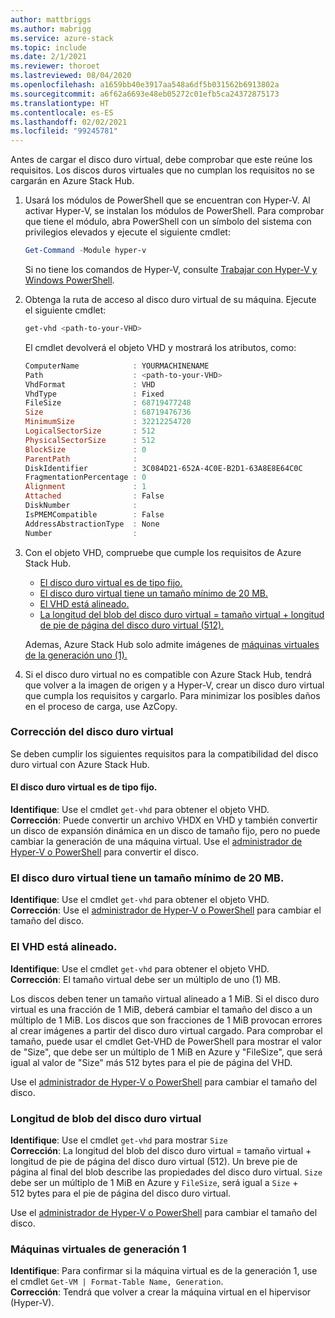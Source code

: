 ```yaml
---
author: mattbriggs
ms.author: mabrigg
ms.service: azure-stack
ms.topic: include
ms.date: 2/1/2021
ms.reviewer: thoroet
ms.lastreviewed: 08/04/2020
ms.openlocfilehash: a1659bb40e3917aa548a6df5b031562b6913802a
ms.sourcegitcommit: a6f62a6693e48eb05272c01efb5ca24372875173
ms.translationtype: HT
ms.contentlocale: es-ES
ms.lasthandoff: 02/02/2021
ms.locfileid: "99245781"
---
```

Antes de cargar el disco duro virtual, debe comprobar que este reúne los requisitos. Los discos duros virtuales que no cumplan los requisitos no se cargarán en Azure Stack Hub.

1. Usará los módulos de PowerShell que se encuentran con Hyper-V. Al activar Hyper-V, se instalan los módulos de PowerShell. Para comprobar que tiene el módulo, abra PowerShell con un símbolo del sistema con privilegios elevados y ejecute el siguiente cmdlet:

    ```powershell  
    Get-Command -Module hyper-v
    ```

    Si no tiene los comandos de Hyper-V, consulte [Trabajar con Hyper-V y Windows PowerShell](/virtualization/hyper-v-on-windows/quick-start/try-hyper-v-powershell). 

2. Obtenga la ruta de acceso al disco duro virtual de su máquina. Ejecute el siguiente cmdlet:

    ```powershell  
    get-vhd <path-to-your-VHD>
    ```

    El cmdlet devolverá el objeto VHD y mostrará los atributos, como:
    
    ```powershell  
    ComputerName            : YOURMACHINENAME
    Path                    : <path-to-your-VHD>
    VhdFormat               : VHD
    VhdType                 : Fixed
    FileSize                : 68719477248
    Size                    : 68719476736
    MinimumSize             : 32212254720
    LogicalSectorSize       : 512
    PhysicalSectorSize      : 512
    BlockSize               : 0
    ParentPath              :
    DiskIdentifier          : 3C084D21-652A-4C0E-B2D1-63A8E8E64C0C
    FragmentationPercentage : 0
    Alignment               : 1
    Attached                : False
    DiskNumber              :
    IsPMEMCompatible        : False
    AddressAbstractionType  : None
    Number                  :
    ```

3. Con el objeto VHD, compruebe que cumple los requisitos de Azure Stack Hub.
    - [El disco duro virtual es de tipo fijo.](#vhd-is-of-fixed-type)
    - [El disco duro virtual tiene un tamaño mínimo de 20 MB.](#vhd-has-minimum-virtual-size-of-at-least-20-mb)
    - [El VHD está alineado.](#vhd-is-aligned)
    - [La longitud del blob del disco duro virtual = tamaño virtual + longitud de pie de página del disco duro virtual (512).](#vhd-blob-length) 
    
    Ademas, Azure Stack Hub solo admite imágenes de [máquinas virtuales de la generación uno (1).](#generation-one-vms)

4. Si el disco duro virtual no es compatible con Azure Stack Hub, tendrá que volver a la imagen de origen y a Hyper-V, crear un disco duro virtual que cumpla los requisitos y cargarlo. Para minimizar los posibles daños en el proceso de carga, use AzCopy.

### <a name="how-to-fix-your-vhd"></a>Corrección del disco duro virtual

Se deben cumplir los siguientes requisitos para la compatibilidad del disco duro virtual con Azure Stack Hub.

#### <a name="vhd-is-of-fixed-type"></a>El disco duro virtual es de tipo fijo.
**Identifique**: Use el cmdlet `get-vhd` para obtener el objeto VHD.  
**Corrección**: Puede convertir un archivo VHDX en VHD y también convertir un disco de expansión dinámica en un disco de tamaño fijo, pero no puede cambiar la generación de una máquina virtual.
Use el [administrador de Hyper-V o PowerShell](/azure/virtual-machines/windows/prepare-for-upload-vhd-image#use-hyper-v-manager-to-convert-the-disk) para convertir el disco.

### <a name="vhd-has-minimum-virtual-size-of-at-least-20-mb"></a>El disco duro virtual tiene un tamaño mínimo de 20 MB.
**Identifique**: Use el cmdlet `get-vhd` para obtener el objeto VHD.  
**Corrección**: Use el [administrador de Hyper-V o PowerShell](/azure/virtual-machines/windows/prepare-for-upload-vhd-image#use-hyper-v-manager-to-resize-the-disk) para cambiar el tamaño del disco. 

### <a name="vhd-is-aligned"></a>El VHD está alineado.
**Identifique**: Use el cmdlet `get-vhd` para obtener el objeto VHD.  
**Corrección**: El tamaño virtual debe ser un múltiplo de uno (1) MB. 

Los discos deben tener un tamaño virtual alineado a 1 MiB. Si el disco duro virtual es una fracción de 1 MiB, deberá cambiar el tamaño del disco a un múltiplo de 1 MiB. Los discos que son fracciones de 1 MiB provocan errores al crear imágenes a partir del disco duro virtual cargado. Para comprobar el tamaño, puede usar el cmdlet Get-VHD de PowerShell para mostrar el valor de "Size", que debe ser un múltiplo de 1 MiB en Azure y "FileSize", que será igual al valor de "Size" más 512 bytes para el pie de página del VHD.

Use el [administrador de Hyper-V o PowerShell](/azure/virtual-machines/windows/prepare-for-upload-vhd-image#use-hyper-v-manager-to-resize-the-disk) para cambiar el tamaño del disco. 


### <a name="vhd-blob-length"></a>Longitud de blob del disco duro virtual
**Identifique**: Use el cmdlet `get-vhd` para mostrar `Size`   
**Corrección**: La longitud del blob del disco duro virtual = tamaño virtual + longitud de pie de página del disco duro virtual (512). Un breve pie de página al final del blob describe las propiedades del disco duro virtual. `Size` debe ser un múltiplo de 1 MiB en Azure y `FileSize`, será igual a `Size` + 512 bytes para el pie de página del disco duro virtual.

Use el [administrador de Hyper-V o PowerShell](/azure/virtual-machines/windows/prepare-for-upload-vhd-image#use-hyper-v-manager-to-resize-the-disk) para cambiar el tamaño del disco. 

### <a name="generation-one-vms"></a>Máquinas virtuales de generación 1
**Identifique**: Para confirmar si la máquina virtual es de la generación 1, use el cmdlet `Get-VM | Format-Table Name, Generation`.  
**Corrección**: Tendrá que volver a crear la máquina virtual en el hipervisor (Hyper-V).